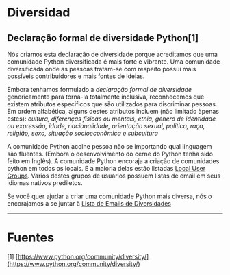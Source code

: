 # Diversidad

## Declaração formal de diversidade Python[1] 

Nós criamos esta declaração de diversidade porque acreditamos que uma comunidade Python diversificada é mais forte e vibrante.
Uma comunidade diversificada onde as pessoas tratam-se com respeito possui mais possíveis contribuidores e mais fontes de ideias.

Embora tenhamos formulado a *declaração formal de diversidade* genericamente para torná-la totalmente inclusiva, reconhecemos que
existem atributos especificos que são utilizados para discriminar pessoas. Em ordem alfabética, alguns destes atributos incluem
(não limitado àpenas estes): 
_cultura, diferenças físicas ou mentais, etnia, genero de identidade ou expressão, idade, nacionalidade, orientação sexual, politica, raça, religião, sexo, situação socioeconômica e subcultura_

A comunidade Python acolhe pessoa não se importando qual linguagem são fluentes. (Embora o desenvolvimento do cerne do Python
tenha sido feito em Inglês). A comunidade Python encoraja a criação de comunidades python em todos os locais. E a maioria delas estão listadas
[Local User Groups]( http://wiki.python.org/moin/LocalUserGroups). Varios destes grupos de usuários possuem listas de email
em seus idiomas nativos prediletos.

Se você quer ajudar a criar uma comunidade Python mais diversa, nós o encorajamos a se juntar à [Lista de Emails de Diversidades](https://mail.python.org/mailman/listinfo/diversity-private.)





---

# Fuentes
[1] [https://www.python.org/community/diversity/](https://www.python.org/community/diversity/)


